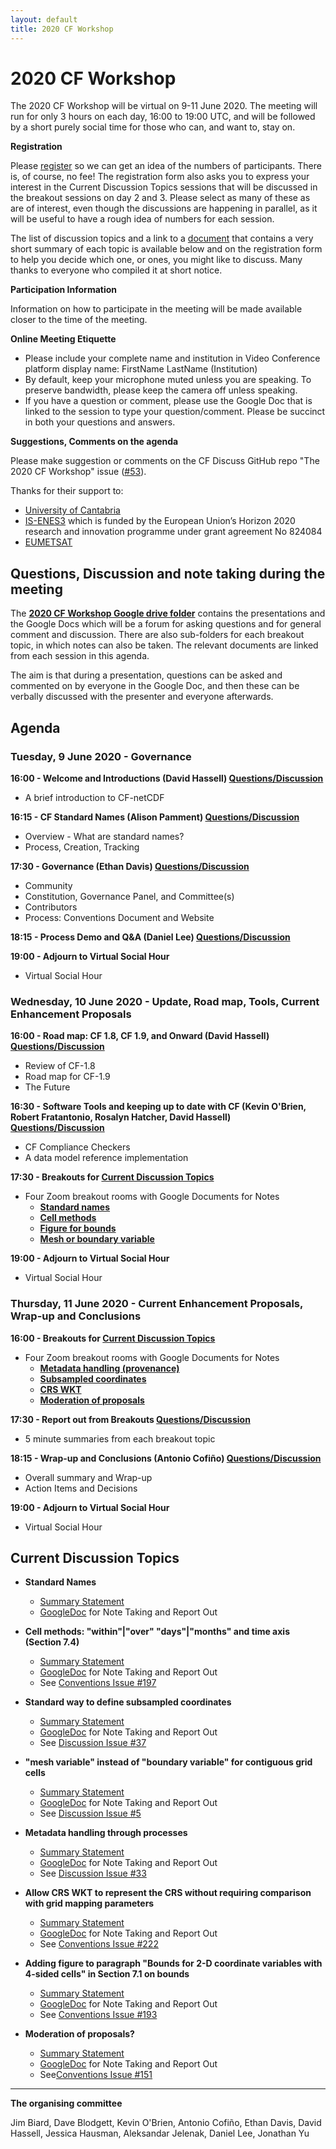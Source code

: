 ```yaml
---
layout: default
title: 2020 CF Workshop
---
```


# 2020 CF Workshop

The 2020 CF Workshop will be virtual on 9-11 June 2020.
The meeting will run for only 3 hours on each day, 16:00 to 19:00 UTC,
and will be followed by a short purely social time for those who can, and want to, stay on.

**Registration**

Please [register](https://forms.gle/RoKHT4h8hnBN23Pk7) so we can get an idea
of the numbers of participants. There is, of course, no fee!
The registration form also asks you to express your interest in the
Current Discussion Topics sessions that will be discussed in the breakout sessions
on day 2 and 3. Please select as many of these as are of interest, even though the discussions
are happening in parallel, as it will be useful to have a rough idea of numbers for each session.

The list of discussion topics and a link to a
[document](https://docs.google.com/document/d/1urPWngzDCuHTrfpA8nedGoRDVKXs5OmjqO8M6i3UZJM/edit)
that contains a very short summary of each topic is available below and on the registration
form to help you decide which one, or ones, you might like to discuss.
Many thanks to everyone who compiled it at short notice.

**Participation Information**

Information on how to participate in the meeting will be made available
closer to the time of the meeting.

**Online Meeting Etiquette**
* Please include your complete name and institution in Video Conference platform display name:
  FirstName LastName (Institution)
* By default, keep your microphone muted unless you are speaking.
  To preserve bandwidth, please keep the camera off unless speaking.
* If you have a question or comment, please use the Google Doc that is linked
  to the session to type your question/comment.
  Please be succinct in both your questions and answers.

**Suggestions, Comments on the agenda**

Please make suggestion or comments on the CF Discuss GitHub repo "The 2020 CF Workshop"
issue ([#53](https://github.com/cf-convention/discuss/issues/53)).

Thanks for their support to:
 - [University of Cantabria](https://web.unican.es/en/)
 - [IS-ENES3](https://is.enes.org/) which is funded by the European Union’s Horizon 2020 research and innovation programme under grant agreement No 824084
 - [EUMETSAT](https://www.eumetsat.int/)

## Questions, Discussion and note taking during the meeting

The **[2020 CF Workshop Google drive
folder](https://drive.google.com/drive/folders/1LzgP7wwSzz55giCVZyk-4xiu28gp68Fg)**
contains the presentations and the Google Docs which will be a
forum for asking questions and for general comment and
discussion. There are also sub-folders for each breakout topic, in
which notes can also be taken. The relevant documents are linked from
each session in this agenda.

The aim is that during a presentation, questions can be asked and
commented on by everyone in the Google Doc, and then these can be
verbally discussed with the presenter and everyone afterwards.

## Agenda

### Tuesday, 9 June 2020 - Governance
**16:00 - Welcome and Introductions (David Hassell) [Questions/Discussion](https://docs.google.com/document/d/1lGEnqGAiudC2t3LQzp7SPmVfsQUoqQUMapjvPBY-OkE/edit)**
* A brief introduction to CF-netCDF

**16:15 - CF Standard Names (Alison Pamment) [Questions/Discussion](https://docs.google.com/document/d/1lGEnqGAiudC2t3LQzp7SPmVfsQUoqQUMapjvPBY-OkE/edit)**
* Overview - What are standard names?
* Process, Creation, Tracking

**17:30 - Governance (Ethan Davis) [Questions/Discussion](https://docs.google.com/document/d/1lGEnqGAiudC2t3LQzp7SPmVfsQUoqQUMapjvPBY-OkE/edit)**
* Community
* Constitution, Governance Panel, and Committee(s)
* Contributors
* Process: Conventions Document and Website

**18:15 - Process Demo and Q&A (Daniel Lee) [Questions/Discussion](https://docs.google.com/document/d/1lGEnqGAiudC2t3LQzp7SPmVfsQUoqQUMapjvPBY-OkE/edit)**

**19:00 - Adjourn to Virtual Social Hour**
* Virtual Social Hour

### Wednesday, 10 June 2020 - Update, Road map, Tools, Current Enhancement Proposals
**16:00 - Road map: CF 1.8, CF 1.9, and Onward (David Hassell) [Questions/Discussion](https://docs.google.com/document/d/1lGEnqGAiudC2t3LQzp7SPmVfsQUoqQUMapjvPBY-OkE/edit)**
* Review of CF-1.8
* Road map for CF-1.9
* The Future

**16:30 - Software Tools and keeping up to date with CF (Kevin O'Brien, Robert Fratantonio, Rosalyn Hatcher, David Hassell) [Questions/Discussion](https://docs.google.com/document/d/1lGEnqGAiudC2t3LQzp7SPmVfsQUoqQUMapjvPBY-OkE/edit)**
* CF Compliance Checkers
* A data model reference implementation

**17:30 - Breakouts for [Current Discussion Topics](#current-discussion-topics)**
* Four Zoom breakout rooms with Google Documents for Notes
  * **[Standard names](https://drive.google.com/drive/folders/1n6oM1aricNnwddUfaA28s3LHKVgGd_1J)**
  * **[Cell methods](https://drive.google.com/drive/folders/16nI5kuEuft1s2y53rLOjocswVGUwe06c)**
  * **[Figure for bounds](https://drive.google.com/drive/folders/1SP8fhITvMosXcnRWLGSRqACHCWxDkqQ2)**
  * **[Mesh or boundary variable](https://drive.google.com/drive/folders/1cR5iWfXox4cgOomIr7CoICERj0OXuRsh)**
 
**19:00 - Adjourn to Virtual Social Hour**
* Virtual Social Hour

### Thursday, 11 June 2020 - Current Enhancement Proposals, Wrap-up and Conclusions
**16:00 - Breakouts for [Current Discussion Topics](#current-discussion-topics)**
* Four Zoom breakout rooms with Google Documents for Notes
  * **[Metadata handling (provenance)](https://drive.google.com/drive/folders/1rVxkdFzFuya7rF0VlSeCE_xqZ8RDWj78)**
  * **[Subsampled coordinates](https://drive.google.com/drive/folders/1lCibg2P8W9J-Aag0SxOcxIC2SFgnsoH_)**
  * **[CRS WKT](https://drive.google.com/drive/folders/1NU0P_2YQ-YevGiUc7PjiRtZ2MI04Qtio)**
  * **[Moderation of proposals](https://drive.google.com/drive/folders/1_XSieZc9IewaFgjzLyuXHaltnb5tqZob)**
   
**17:30 - Report out from Breakouts [Questions/Discussion](https://docs.google.com/document/d/1lGEnqGAiudC2t3LQzp7SPmVfsQUoqQUMapjvPBY-OkE/edit)**
* 5 minute summaries from each breakout topic

**18:15 - Wrap-up and Conclusions (Antonio Cofiño) [Questions/Discussion](https://docs.google.com/document/d/1lGEnqGAiudC2t3LQzp7SPmVfsQUoqQUMapjvPBY-OkE/edit)**
* Overall summary and Wrap-up
* Action Items and Decisions

**19:00 - Adjourn to Virtual Social Hour**
* Virtual Social Hour

## Current Discussion Topics

* **Standard Names**
  * [Summary Statement](https://docs.google.com/document/d/1urPWngzDCuHTrfpA8nedGoRDVKXs5OmjqO8M6i3UZJM/edit#heading=h.uz8gofyci4rg)
  * [GoogleDoc](https://drive.google.com/drive/folders/1n6oM1aricNnwddUfaA28s3LHKVgGd_1J) for Note Taking and Report Out
  
* **Cell methods: "within"\|"over" "days"\|"months" and time axis (Section 7.4)**
  * [Summary Statement](https://docs.google.com/document/d/1urPWngzDCuHTrfpA8nedGoRDVKXs5OmjqO8M6i3UZJM/edit#heading=h.jykkruknxpn1)
  * [GoogleDoc](https://drive.google.com/drive/folders/16nI5kuEuft1s2y53rLOjocswVGUwe06c) for Note Taking and Report Out
  * See [Conventions Issue #197](https://github.com/cf-convention/cf-conventions/issues/197)
 
* **Standard way to define subsampled coordinates**
  * [Summary Statement](https://docs.google.com/document/d/1urPWngzDCuHTrfpA8nedGoRDVKXs5OmjqO8M6i3UZJM/edit#heading=h.npjzrt8h11om) 
  * [GoogleDoc](https://drive.google.com/drive/folders/1lCibg2P8W9J-Aag0SxOcxIC2SFgnsoH_) for Note Taking and Report Out
  * See [Discussion Issue #37](https://github.com/cf-convention/discuss/issues/37)
 
* **"mesh variable" instead of "boundary variable" for contiguous grid cells**
  * [Summary Statement](https://docs.google.com/document/d/1urPWngzDCuHTrfpA8nedGoRDVKXs5OmjqO8M6i3UZJM/edit#heading=h.7u2qc3amtkb) 
  * [GoogleDoc](https://drive.google.com/drive/folders/1cR5iWfXox4cgOomIr7CoICERj0OXuRsh) for Note Taking and Report Out
  * See [Discussion Issue #5](https://github.com/cf-convention/discuss/issues/5)
 
* **Metadata handling through processes**
  * [Summary Statement](https://docs.google.com/document/d/1urPWngzDCuHTrfpA8nedGoRDVKXs5OmjqO8M6i3UZJM/edit#heading=h.4k5u5woia0ke) 
  * [GoogleDoc](https://drive.google.com/drive/folders/1rVxkdFzFuya7rF0VlSeCE_xqZ8RDWj78) for Note Taking and Report Out
  * See [Discussion Issue #33](https://github.com/cf-convention/discuss/issues/33)
 
* **Allow CRS WKT to represent the CRS without requiring comparison with grid mapping parameters**
  * [Summary Statement](https://docs.google.com/document/d/1urPWngzDCuHTrfpA8nedGoRDVKXs5OmjqO8M6i3UZJM/edit#heading=h.ao5tcxspvnmy) 
  * [GoogleDoc](https://drive.google.com/drive/folders/1NU0P_2YQ-YevGiUc7PjiRtZ2MI04Qtio) for Note Taking and Report Out
  * See [Conventions Issue #222](https://github.com/cf-convention/cf-conventions/issues/222)
 
* **Adding figure to paragraph "Bounds for 2-D coordinate variables with 4-sided cells" in Section 7.1 on bounds**
  * [Summary Statement](https://docs.google.com/document/d/1urPWngzDCuHTrfpA8nedGoRDVKXs5OmjqO8M6i3UZJM/edit#heading=h.wpbusqqe4vz2) 
  * [GoogleDoc](https://drive.google.com/drive/folders/1SP8fhITvMosXcnRWLGSRqACHCWxDkqQ2) for Note Taking and Report Out
  * See [Conventions Issue #193](https://github.com/cf-convention/cf-conventions/issues/193)
 
* **Moderation of proposals?**
  * [Summary Statement](https://docs.google.com/document/d/1urPWngzDCuHTrfpA8nedGoRDVKXs5OmjqO8M6i3UZJM/edit#heading=h.jof6l6da7mbf)
  * [GoogleDoc](https://drive.google.com/drive/folders/1_XSieZc9IewaFgjzLyuXHaltnb5tqZob) for Note Taking and Report Out
  * See[Conventions Issue #151](https://github.com/cf-convention/cf-conventions/issues/151)

-----

**The organising committee**

Jim Biard, Dave Blodgett, Kevin O'Brien, Antonio Cofiño, Ethan Davis,
David Hassell, Jessica Hausman, Aleksandar Jelenak, Daniel Lee,
Jonathan Yu
